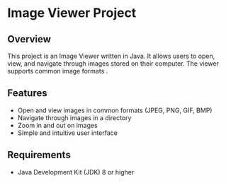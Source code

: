 # Image Viewer Project

## Overview

This project is an Image Viewer written in Java. It allows users to open, view, and navigate through images stored on their computer. The viewer supports common image formats .
## Features

- Open and view images in common formats (JPEG, PNG, GIF, BMP)
- Navigate through images in a directory
- Zoom in and out on images
- Simple and intuitive user interface

## Requirements

- Java Development Kit (JDK) 8 or higher


